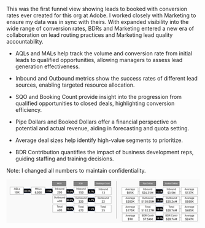 This was the first funnel view showing leads to booked with conversion rates ever created for this org at Adobe. I worked closely with Marketing to ensure my data was in sync with theirs. With expanded visibility into the wide range of conversion rates, BDRs and Marketing entered a new era of collaboration on lead routing practices and Marketing lead quality accountability. 

* AQLs and MALs help track the volume and conversion rate from initial leads to qualified opportunities, allowing managers to assess lead generation effectiveness.

* Inbound and Outbound metrics show the success rates of different lead sources, enabling targeted resource allocation.

* SQO and Booking Count provide insight into the progression from qualified opportunities to closed deals, highlighting conversion efficiency.

* Pipe Dollars and Booked Dollars offer a financial perspective on potential and actual revenue, aiding in forecasting and quota setting.

* Average deal sizes help identify high-value segments to prioritize.

* BDR Contribution quantifies the impact of business development reps, guiding staffing and training decisions.

Note: I changed all numbers to maintain confidentiality. 


![My Image](images/Funnel_Lead_To_Booked.PNG)

